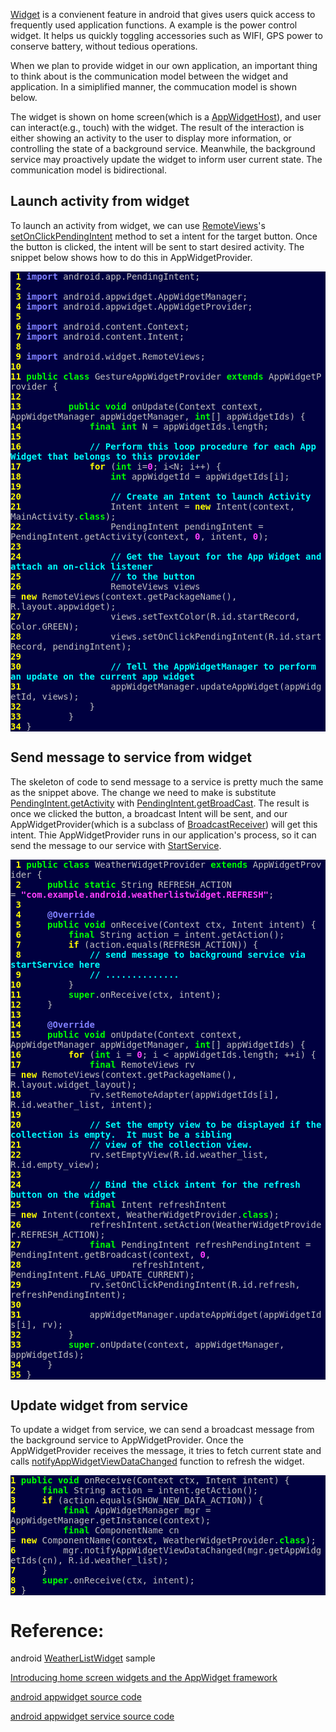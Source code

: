 [Widget](http://developer.android.com/guide/topics/appwidgets/index.html) is a convienent feature in android that gives users quick access to frequently used application functions. A example is the power control widget. It helps us quickly toggling accessories such as WIFI, GPS power to conserve battery, without tedious operations.

When we plan to provide widget in our own application, an important thing to think about is the communication model between the widget and application. In a simiplified manner, the commucation model is shown below.

The widget is shown on home screen(which is a [AppWidgetHost](https://developer.android.com/reference/android/appwidget/AppWidgetHost.html)), and user can interact(e.g., touch) with the widget. The result of the interaction is either showing an activity to the user to display more information, or controlling the state of a background service. Meanwhile, the background service may proactively update the widget to inform user current state. The communication model is bidirectional.

## Launch activity from widget
To launch an activity from widget, we can use [RemoteViews](https://developer.android.com/reference/android/widget/RemoteViews.html)'s [setOnClickPendingIntent](https://developer.android.com/reference/android/widget/RemoteViews.html#setOnClickPendingIntent(int,%20android.app.PendingIntent)) method to set a intent for the target button. Once the button is clicked, the intent will be sent to start desired activity. The snippet below shows how to do this in AppWidgetProvider.


<div style="background-color: #000040; color: silver;">
<font face="monospace">
<font color="#ffff00"><b>&nbsp;1&nbsp;</b></font><font color="#8080ff"><b>import</b></font>&nbsp;android.app.PendingIntent;<br>
<font color="#ffff00"><b>&nbsp;2&nbsp;</b></font><br>
<font color="#ffff00"><b>&nbsp;3&nbsp;</b></font><font color="#8080ff"><b>import</b></font>&nbsp;android.appwidget.AppWidgetManager;<br>
<font color="#ffff00"><b>&nbsp;4&nbsp;</b></font><font color="#8080ff"><b>import</b></font>&nbsp;android.appwidget.AppWidgetProvider;<br>
<font color="#ffff00"><b>&nbsp;5&nbsp;</b></font><br>
<font color="#ffff00"><b>&nbsp;6&nbsp;</b></font><font color="#8080ff"><b>import</b></font>&nbsp;android.content.Context;<br>
<font color="#ffff00"><b>&nbsp;7&nbsp;</b></font><font color="#8080ff"><b>import</b></font>&nbsp;android.content.Intent;<br>
<font color="#ffff00"><b>&nbsp;8&nbsp;</b></font><br>
<font color="#ffff00"><b>&nbsp;9&nbsp;</b></font><font color="#8080ff"><b>import</b></font>&nbsp;android.widget.RemoteViews;<br>
<font color="#ffff00"><b>10&nbsp;</b></font><br>
<font color="#ffff00"><b>11&nbsp;</b></font><font color="#00ff00"><b>public</b></font>&nbsp;<font color="#00ff00"><b>class</b></font>&nbsp;GestureAppWidgetProvider&nbsp;<font color="#00ff00"><b>extends</b></font>&nbsp;AppWidgetProvider {<br>
<font color="#ffff00"><b>12&nbsp;</b></font><br>
<font color="#ffff00"><b>13&nbsp;</b></font>&nbsp;&nbsp;&nbsp;&nbsp;&nbsp;&nbsp;&nbsp;&nbsp;<font color="#00ff00"><b>public</b></font>&nbsp;<font color="#00ff00"><b>void</b></font>&nbsp;onUpdate(Context context, AppWidgetManager appWidgetManager,&nbsp;<font color="#00ff00"><b>int</b></font>[]&nbsp;appWidgetIds)&nbsp;{<br>
<font color="#ffff00"><b>14&nbsp;</b></font>&nbsp;&nbsp;&nbsp;&nbsp;&nbsp;&nbsp;&nbsp;&nbsp;&nbsp;&nbsp;&nbsp;&nbsp;<font color="#00ff00"><b>final</b></font>&nbsp;<font color="#00ff00"><b>int</b></font>&nbsp;N = appWidgetIds.length;<br>
<font color="#ffff00"><b>15&nbsp;</b></font><br>
<font color="#ffff00"><b>16&nbsp;</b></font>&nbsp;&nbsp;&nbsp;&nbsp;&nbsp;&nbsp;&nbsp;&nbsp;&nbsp;&nbsp;&nbsp;&nbsp;<font color="#00ffff"><b>// Perform this loop procedure for each App Widget that belongs to this provider</b></font><br>
<font color="#ffff00"><b>17&nbsp;</b></font>&nbsp;&nbsp;&nbsp;&nbsp;&nbsp;&nbsp;&nbsp;&nbsp;&nbsp;&nbsp;&nbsp;&nbsp;<font color="#ffff00"><b>for</b></font>&nbsp;(<font color="#00ff00"><b>int</b></font>&nbsp;i=<font color="#ff40ff"><b>0</b></font>; i&lt;N; i++)&nbsp;{<br>
<font color="#ffff00"><b>18&nbsp;</b></font>&nbsp;&nbsp;&nbsp;&nbsp;&nbsp;&nbsp;&nbsp;&nbsp;&nbsp;&nbsp;&nbsp;&nbsp;&nbsp;&nbsp;&nbsp;&nbsp;<font color="#00ff00"><b>int</b></font>&nbsp;appWidgetId = appWidgetIds[i];<br>
<font color="#ffff00"><b>19&nbsp;</b></font><br>
<font color="#ffff00"><b>20&nbsp;</b></font>&nbsp;&nbsp;&nbsp;&nbsp;&nbsp;&nbsp;&nbsp;&nbsp;&nbsp;&nbsp;&nbsp;&nbsp;&nbsp;&nbsp;&nbsp;&nbsp;<font color="#00ffff"><b>// Create an Intent to launch Activity</b></font><br>
<font color="#ffff00"><b>21&nbsp;</b></font>&nbsp;&nbsp;&nbsp;&nbsp;&nbsp;&nbsp;&nbsp;&nbsp;&nbsp;&nbsp;&nbsp;&nbsp;&nbsp;&nbsp;&nbsp;&nbsp;Intent intent =&nbsp;<font color="#ffff00"><b>new</b></font>&nbsp;Intent(context, MainActivity.<font color="#00ff00"><b>class</b></font>);<br>
<font color="#ffff00"><b>22&nbsp;</b></font>&nbsp;&nbsp;&nbsp;&nbsp;&nbsp;&nbsp;&nbsp;&nbsp;&nbsp;&nbsp;&nbsp;&nbsp;&nbsp;&nbsp;&nbsp;&nbsp;PendingIntent pendingIntent = PendingIntent.getActivity(context,&nbsp;<font color="#ff40ff"><b>0</b></font>, intent,&nbsp;<font color="#ff40ff"><b>0</b></font>);<br>
<font color="#ffff00"><b>23&nbsp;</b></font><br>
<font color="#ffff00"><b>24&nbsp;</b></font>&nbsp;&nbsp;&nbsp;&nbsp;&nbsp;&nbsp;&nbsp;&nbsp;&nbsp;&nbsp;&nbsp;&nbsp;&nbsp;&nbsp;&nbsp;&nbsp;<font color="#00ffff"><b>// Get the layout for the App Widget and attach an on-click listener</b></font><br>
<font color="#ffff00"><b>25&nbsp;</b></font>&nbsp;&nbsp;&nbsp;&nbsp;&nbsp;&nbsp;&nbsp;&nbsp;&nbsp;&nbsp;&nbsp;&nbsp;&nbsp;&nbsp;&nbsp;&nbsp;<font color="#00ffff"><b>// to the button</b></font><br>
<font color="#ffff00"><b>26&nbsp;</b></font>&nbsp;&nbsp;&nbsp;&nbsp;&nbsp;&nbsp;&nbsp;&nbsp;&nbsp;&nbsp;&nbsp;&nbsp;&nbsp;&nbsp;&nbsp;&nbsp;RemoteViews views =&nbsp;<font color="#ffff00"><b>new</b></font>&nbsp;RemoteViews(context.getPackageName(), R.layout.appwidget);<br>
<font color="#ffff00"><b>27&nbsp;</b></font>&nbsp;&nbsp;&nbsp;&nbsp;&nbsp;&nbsp;&nbsp;&nbsp;&nbsp;&nbsp;&nbsp;&nbsp;&nbsp;&nbsp;&nbsp;&nbsp;views.setTextColor(R.id.startRecord, Color.GREEN);<br>
<font color="#ffff00"><b>28&nbsp;</b></font>&nbsp;&nbsp;&nbsp;&nbsp;&nbsp;&nbsp;&nbsp;&nbsp;&nbsp;&nbsp;&nbsp;&nbsp;&nbsp;&nbsp;&nbsp;&nbsp;views.setOnClickPendingIntent(R.id.startRecord, pendingIntent);<br>
<font color="#ffff00"><b>29&nbsp;</b></font><br>
<font color="#ffff00"><b>30&nbsp;</b></font>&nbsp;&nbsp;&nbsp;&nbsp;&nbsp;&nbsp;&nbsp;&nbsp;&nbsp;&nbsp;&nbsp;&nbsp;&nbsp;&nbsp;&nbsp;&nbsp;<font color="#00ffff"><b>// Tell the AppWidgetManager to perform an update on the current app widget</b></font><br>
<font color="#ffff00"><b>31&nbsp;</b></font>&nbsp;&nbsp;&nbsp;&nbsp;&nbsp;&nbsp;&nbsp;&nbsp;&nbsp;&nbsp;&nbsp;&nbsp;&nbsp;&nbsp;&nbsp;&nbsp;appWidgetManager.updateAppWidget(appWidgetId, views);<br>
<font color="#ffff00"><b>32&nbsp;</b></font>&nbsp;&nbsp;&nbsp;&nbsp;&nbsp;&nbsp;&nbsp;&nbsp;&nbsp;&nbsp;&nbsp;&nbsp;}<br>
<font color="#ffff00"><b>33&nbsp;</b></font>&nbsp;&nbsp;&nbsp;&nbsp;&nbsp;&nbsp;&nbsp;&nbsp;}<br>
<font color="#ffff00"><b>34&nbsp;</b></font>}<br>
</font>
</div>

## Send message to service from widget

The skeleton of code to send message to a service is pretty much the same as the snippet above. The change we need to make is substitute [PendingIntent.getActivity](http://developer.android.com/reference/android/app/PendingIntent.html#getActivity(android.content.Context,%20int,%20android.content.Intent,%20int)) with [PendingIntent.getBroadCast](http://developer.android.com/reference/android/app/PendingIntent.html#getBroadcast(android.content.Context,%20int,%20android.content.Intent,%20int)). The result is once we clicked the button, a broadcast Intent will be sent, and our AppWidgetProvider(which is a subclass of [BroadcastReceiver](https://developer.android.com/reference/android/content/BroadcastReceiver.html)) will get this intent. Thie AppWidgetProvider runs in our application's process, so it can send the message to our service with [StartService](https://developer.android.com/reference/android/content/Context.html#startService(android.content.Intent)).

<div style="background-color: #000040; color: silver;">
<font face="monospace">
<font color="#ffff00"><b>&nbsp;1&nbsp;</b></font><font color="#00ff00"><b>public</b></font>&nbsp;<font color="#00ff00"><b>class</b></font>&nbsp;WeatherWidgetProvider&nbsp;<font color="#00ff00"><b>extends</b></font>&nbsp;AppWidgetProvider {<br>
<font color="#ffff00"><b>&nbsp;2&nbsp;</b></font>&nbsp;&nbsp;&nbsp;&nbsp;<font color="#00ff00"><b>public</b></font>&nbsp;<font color="#00ff00"><b>static</b></font>&nbsp;String REFRESH_ACTION =&nbsp;<font color="#ff40ff"><b>&quot;com.example.android.weatherlistwidget.REFRESH&quot;</b></font>;<br>
<font color="#ffff00"><b>&nbsp;3&nbsp;</b></font><br>
<font color="#ffff00"><b>&nbsp;4&nbsp;</b></font>&nbsp;&nbsp;&nbsp;&nbsp;<font color="#8080ff"><b>@Override</b></font><br>
<font color="#ffff00"><b>&nbsp;5&nbsp;</b></font>&nbsp;&nbsp;&nbsp;&nbsp;<font color="#00ff00"><b>public</b></font>&nbsp;<font color="#00ff00"><b>void</b></font>&nbsp;onReceive(Context ctx, Intent intent)&nbsp;{<br>
<font color="#ffff00"><b>&nbsp;6&nbsp;</b></font>&nbsp;&nbsp;&nbsp;&nbsp;&nbsp;&nbsp;&nbsp;&nbsp;<font color="#00ff00"><b>final</b></font>&nbsp;String action = intent.getAction();<br>
<font color="#ffff00"><b>&nbsp;7&nbsp;</b></font>&nbsp;&nbsp;&nbsp;&nbsp;&nbsp;&nbsp;&nbsp;&nbsp;<font color="#ffff00"><b>if</b></font>&nbsp;(action.equals(REFRESH_ACTION))&nbsp;{<br>
<font color="#ffff00"><b>&nbsp;8&nbsp;</b></font>&nbsp;&nbsp;&nbsp;&nbsp;&nbsp;&nbsp;&nbsp;&nbsp;&nbsp;&nbsp;&nbsp;&nbsp;<font color="#00ffff"><b>// send message to background service via startService here</b></font><br>
<font color="#ffff00"><b>&nbsp;9&nbsp;</b></font>&nbsp;&nbsp;&nbsp;&nbsp;&nbsp;&nbsp;&nbsp;&nbsp;&nbsp;&nbsp;&nbsp;&nbsp;<font color="#00ffff"><b>// ..............</b></font><br>
<font color="#ffff00"><b>10&nbsp;</b></font>&nbsp;&nbsp;&nbsp;&nbsp;&nbsp;&nbsp;&nbsp;&nbsp;}<br>
<font color="#ffff00"><b>11&nbsp;</b></font>&nbsp;&nbsp;&nbsp;&nbsp;&nbsp;&nbsp;&nbsp;&nbsp;<font color="#00ff00"><b>super</b></font>.onReceive(ctx, intent);<br>
<font color="#ffff00"><b>12&nbsp;</b></font>&nbsp;&nbsp;&nbsp;&nbsp;}<br>
<font color="#ffff00"><b>13&nbsp;</b></font><br>
<font color="#ffff00"><b>14&nbsp;</b></font>&nbsp;&nbsp;&nbsp;&nbsp;<font color="#8080ff"><b>@Override</b></font><br>
<font color="#ffff00"><b>15&nbsp;</b></font>&nbsp;&nbsp;&nbsp;&nbsp;<font color="#00ff00"><b>public</b></font>&nbsp;<font color="#00ff00"><b>void</b></font>&nbsp;onUpdate(Context context, AppWidgetManager appWidgetManager,&nbsp;<font color="#00ff00"><b>int</b></font>[]&nbsp;appWidgetIds)&nbsp;{<br>
<font color="#ffff00"><b>16&nbsp;</b></font>&nbsp;&nbsp;&nbsp;&nbsp;&nbsp;&nbsp;&nbsp;&nbsp;<font color="#ffff00"><b>for</b></font>&nbsp;(<font color="#00ff00"><b>int</b></font>&nbsp;i =&nbsp;<font color="#ff40ff"><b>0</b></font>; i &lt; appWidgetIds.length; ++i)&nbsp;{<br>
<font color="#ffff00"><b>17&nbsp;</b></font>&nbsp;&nbsp;&nbsp;&nbsp;&nbsp;&nbsp;&nbsp;&nbsp;&nbsp;&nbsp;&nbsp;&nbsp;<font color="#00ff00"><b>final</b></font>&nbsp;RemoteViews rv =&nbsp;<font color="#ffff00"><b>new</b></font>&nbsp;RemoteViews(context.getPackageName(), R.layout.widget_layout);<br>
<font color="#ffff00"><b>18&nbsp;</b></font>&nbsp;&nbsp;&nbsp;&nbsp;&nbsp;&nbsp;&nbsp;&nbsp;&nbsp;&nbsp;&nbsp;&nbsp;rv.setRemoteAdapter(appWidgetIds[i], R.id.weather_list, intent);<br>
<font color="#ffff00"><b>19&nbsp;</b></font><br>
<font color="#ffff00"><b>20&nbsp;</b></font>&nbsp;&nbsp;&nbsp;&nbsp;&nbsp;&nbsp;&nbsp;&nbsp;&nbsp;&nbsp;&nbsp;&nbsp;<font color="#00ffff"><b>// Set the empty view to be displayed if the collection is empty.&nbsp;&nbsp;It must be a sibling</b></font><br>
<font color="#ffff00"><b>21&nbsp;</b></font>&nbsp;&nbsp;&nbsp;&nbsp;&nbsp;&nbsp;&nbsp;&nbsp;&nbsp;&nbsp;&nbsp;&nbsp;<font color="#00ffff"><b>// view of the collection view.</b></font><br>
<font color="#ffff00"><b>22&nbsp;</b></font>&nbsp;&nbsp;&nbsp;&nbsp;&nbsp;&nbsp;&nbsp;&nbsp;&nbsp;&nbsp;&nbsp;&nbsp;rv.setEmptyView(R.id.weather_list, R.id.empty_view);<br>
<font color="#ffff00"><b>23&nbsp;</b></font><br>
<font color="#ffff00"><b>24&nbsp;</b></font>&nbsp;&nbsp;&nbsp;&nbsp;&nbsp;&nbsp;&nbsp;&nbsp;&nbsp;&nbsp;&nbsp;&nbsp;<font color="#00ffff"><b>// Bind the click intent for the refresh button on the widget</b></font><br>
<font color="#ffff00"><b>25&nbsp;</b></font>&nbsp;&nbsp;&nbsp;&nbsp;&nbsp;&nbsp;&nbsp;&nbsp;&nbsp;&nbsp;&nbsp;&nbsp;<font color="#00ff00"><b>final</b></font>&nbsp;Intent refreshIntent =&nbsp;<font color="#ffff00"><b>new</b></font>&nbsp;Intent(context, WeatherWidgetProvider.<font color="#00ff00"><b>class</b></font>);<br>
<font color="#ffff00"><b>26&nbsp;</b></font>&nbsp;&nbsp;&nbsp;&nbsp;&nbsp;&nbsp;&nbsp;&nbsp;&nbsp;&nbsp;&nbsp;&nbsp;refreshIntent.setAction(WeatherWidgetProvider.REFRESH_ACTION);<br>
<font color="#ffff00"><b>27&nbsp;</b></font>&nbsp;&nbsp;&nbsp;&nbsp;&nbsp;&nbsp;&nbsp;&nbsp;&nbsp;&nbsp;&nbsp;&nbsp;<font color="#00ff00"><b>final</b></font>&nbsp;PendingIntent refreshPendingIntent = PendingIntent.getBroadcast(context,&nbsp;<font color="#ff40ff"><b>0</b></font>,<br>
<font color="#ffff00"><b>28&nbsp;</b></font>&nbsp;&nbsp;&nbsp;&nbsp;&nbsp;&nbsp;&nbsp;&nbsp;&nbsp;&nbsp;&nbsp;&nbsp;&nbsp;&nbsp;&nbsp;&nbsp;&nbsp;&nbsp;&nbsp;&nbsp;refreshIntent, PendingIntent.FLAG_UPDATE_CURRENT);<br>
<font color="#ffff00"><b>29&nbsp;</b></font>&nbsp;&nbsp;&nbsp;&nbsp;&nbsp;&nbsp;&nbsp;&nbsp;&nbsp;&nbsp;&nbsp;&nbsp;rv.setOnClickPendingIntent(R.id.refresh, refreshPendingIntent);<br>
<font color="#ffff00"><b>30&nbsp;</b></font><br>
<font color="#ffff00"><b>31&nbsp;</b></font>&nbsp;&nbsp;&nbsp;&nbsp;&nbsp;&nbsp;&nbsp;&nbsp;&nbsp;&nbsp;&nbsp;&nbsp;appWidgetManager.updateAppWidget(appWidgetIds[i], rv);<br>
<font color="#ffff00"><b>32&nbsp;</b></font>&nbsp;&nbsp;&nbsp;&nbsp;&nbsp;&nbsp;&nbsp;&nbsp;}<br>
<font color="#ffff00"><b>33&nbsp;</b></font>&nbsp;&nbsp;&nbsp;&nbsp;&nbsp;&nbsp;&nbsp;&nbsp;<font color="#00ff00"><b>super</b></font>.onUpdate(context, appWidgetManager, appWidgetIds);<br>
<font color="#ffff00"><b>34&nbsp;</b></font>&nbsp;&nbsp;&nbsp;&nbsp;}<br>
<font color="#ffff00"><b>35&nbsp;</b></font>}<br>
</font>
</div>

## Update widget from service

To update a widget from service, we can send a broadcast message from the background service to AppWidgetProvider. Once the AppWidgetProvider receives the message, it tries to fetch current state and calls [notifyAppWidgetViewDataChanged](https://developer.android.com/reference/android/appwidget/AppWidgetManager.html#notifyAppWidgetViewDataChanged(int,%20int)) function to refresh the widget.

<div style="background-color: #000040; color: silver;">
<font face="monospace">
<font color="#ffff00"><b>1&nbsp;</b></font><font color="#00ff00"><b>public</b></font>&nbsp;<font color="#00ff00"><b>void</b></font>&nbsp;onReceive(Context ctx, Intent intent)&nbsp;{<br>
<font color="#ffff00"><b>2&nbsp;</b></font>&nbsp;&nbsp;&nbsp;&nbsp;<font color="#00ff00"><b>final</b></font>&nbsp;String action = intent.getAction();<br>
<font color="#ffff00"><b>3&nbsp;</b></font>&nbsp;&nbsp;&nbsp;&nbsp;<font color="#ffff00"><b>if</b></font>&nbsp;(action.equals(SHOW_NEW_DATA_ACTION))&nbsp;{<br>
<font color="#ffff00"><b>4&nbsp;</b></font>&nbsp;&nbsp;&nbsp;&nbsp;&nbsp;&nbsp;&nbsp;&nbsp;<font color="#00ff00"><b>final</b></font>&nbsp;AppWidgetManager mgr = AppWidgetManager.getInstance(context);<br>
<font color="#ffff00"><b>5&nbsp;</b></font>&nbsp;&nbsp;&nbsp;&nbsp;&nbsp;&nbsp;&nbsp;&nbsp;<font color="#00ff00"><b>final</b></font>&nbsp;ComponentName cn =&nbsp;<font color="#ffff00"><b>new</b></font>&nbsp;ComponentName(context, WeatherWidgetProvider.<font color="#00ff00"><b>class</b></font>);<br>
<font color="#ffff00"><b>6&nbsp;</b></font>&nbsp;&nbsp;&nbsp;&nbsp;&nbsp;&nbsp;&nbsp;&nbsp;mgr.notifyAppWidgetViewDataChanged(mgr.getAppWidgetIds(cn), R.id.weather_list);<br>
<font color="#ffff00"><b>7&nbsp;</b></font>&nbsp;&nbsp;&nbsp;&nbsp;}<br>
<font color="#ffff00"><b>8&nbsp;</b></font>&nbsp;&nbsp;&nbsp;&nbsp;<font color="#00ff00"><b>super</b></font>.onReceive(ctx, intent);<br>
<font color="#ffff00"><b>9&nbsp;</b></font>}<br>
</font>
</div>

# Reference:
android [WeatherListWidget](https://android.googlesource.com/platform/development/+/master/samples/WeatherListWidget/) sample

[Introducing home screen widgets and the AppWidget framework](http://android-developers.blogspot.com/2009/04/introducing-home-screen-widgets-and.html)

[android appwidget source code](https://android.googlesource.com/platform/frameworks/base/+/master/core/java/android/appwidget/)

[android appwidget service source code](https://android.googlesource.com/platform/frameworks/base/+/master/services/java/com/android/server/AppWidgetService.java)
